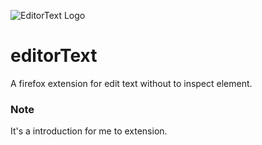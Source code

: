 ![EditorText Logo](https://github.com/aderchain/editorText/blob/master/icons/icon-48.png)
# editorText 

A firefox extension for edit text without to inspect element.

### Note

It's a introduction for me to extension.
